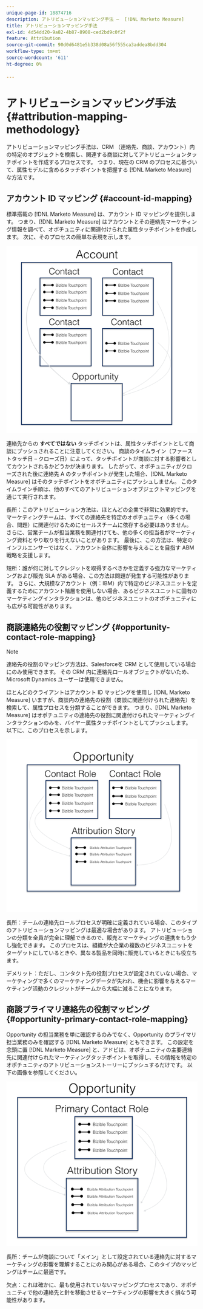 ```yaml
---
unique-page-id: 18874716
description: アトリビューションマッピング手法 –  [!DNL Marketo Measure]
title: アトリビューションマッピング手法
exl-id: 4d54dd20-9a82-4b87-8908-ced2bd9c0f2f
feature: Attribution
source-git-commit: 90d0d6481e5b338d08a56f555ca3addea8bdd304
workflow-type: tm+mt
source-wordcount: '611'
ht-degree: 0%

---
```


# アトリビューションマッピング手法 {#attribution-mapping-methodology}

アトリビューションマッピング手法は、CRM （連絡先、商談、アカウント）内の特定のオブジェクトを検索し、関連する商談に対してアトリビューションタッチポイントを作成するプロセスです。 つまり、現在の CRM のプロセスに基づいて、属性モデルに含めるタッチポイントを把握する [!DNL Marketo Measure] な方法です。

## アカウント ID マッピング {#account-id-mapping}

標準搭載の [!DNL Marketo Measure] は、アカウント ID マッピングを提供します。 つまり、[!DNL Marketo Measure] はアカウントとその連絡先マーケティング情報を調べて、オポチュニティに関連付けられた属性タッチポイントを作成します。 次に、そのプロセスの簡単な表現を示します。

![](assets/1-1.png)

連絡先からの **すべてではない** タッチポイントは、属性タッチポイントとして商談にプッシュされることに注意してください。 商談のタイムライン（ファーストタッチ日 – クローズ日）によって、タッチポイントが商談に対する影響者としてカウントされるかどうかが決まります。 したがって、オポチュニティがクローズされた後に連絡先 A のタッチポイントが発生した場合、[!DNL Marketo Measure] はそのタッチポイントをオポチュニティにプッシュしません。 このタイムライン手順は、他のすべてのアトリビューションオブジェクトマッピングを通じて実行されます。

長所：このアトリビューション方法は、ほとんどの企業で非常に効果的です。 マーケティングチームは、すべての連絡先を特定のオポチュニティ（多くの場合、問題）に関連付けるためにセールスチームに依存する必要はありません。 さらに、営業チームが担当業務を関連付けても、他の多くの担当者がマーケティング資料とやり取りを行えないことがあります。 最後に、この方法は、特定のインフルエンサーではなく、アカウント全体に影響を与えることを目指す ABM 戦略を支援します。

短所：誰が何に対してクレジットを取得するべきかを定義する強力なマーケティングおよび販売 SLA がある場合、この方法は問題が発生する可能性があります。 さらに、大規模なアカウント（例：IBM）内で特定のビジネスユニットを定義するためにアカウント階層を使用しない場合、あるビジネスユニットに固有のマーケティングインタラクションは、他のビジネスユニットのオポチュニティにも広がる可能性があります。

## 商談連絡先の役割マッピング {#opportunity-contact-role-mapping}

>[!NOTE]
>
>連絡先の役割のマッピング方法は、Salesforceを CRM として使用している場合にのみ使用できます。 その CRM 内に連絡先ロールオブジェクトがないため、Microsoft Dynamics ユーザーは使用できません。

ほとんどのクライアントはアカウント ID マッピングを使用し [!DNL Marketo Measure] いますが、商談内の連絡先の役割（商談に関連付けられた連絡先）を検索して、属性プロセスを分類することができます。 つまり、[!DNL Marketo Measure] はオポチュニティの連絡先の役割に関連付けられたマーケティングインタラクションのみを、バイヤー属性タッチポイントとしてプッシュします。 以下に、このプロセスを示します。

![](assets/2-1.png)

長所：チームの連絡先ロールプロセスが明確に定義されている場合、このタイプのアトリビューションマッピングは最適な場合があります。 アトリビューションの分類を全員が完全に理解できるので、販売とマーケティングの連携をもう少し強化できます。 このプロセスは、組織が大企業の複数のビジネスユニットをターゲットにしているときや、異なる製品を同時に販売しているときにも役立ちます。

デメリット：ただし、コンタクト先の役割プロセスが設定されていない場合、マーケティングで多くのマーケティングデータが失われ、機会に影響を与えるマーケティング活動のクレジットがチームから大幅に減ることになります。

## 商談プライマリ連絡先の役割マッピング {#opportunity-primary-contact-role-mapping}

Opportunity の担当業務を単に確認するのみでなく、Opportunity のプライマリ担当業務のみを確認する [!DNL Marketo Measure] ともできます。 この設定を念頭に置 [!DNL Marketo Measure] と、アドビは、オポチュニティの主要連絡先に関連付けられたマーケティングタッチポイントを取得し、その情報を特定のオポチュニティのアトリビューションストーリーにプッシュするだけです。 以下の画像を参照してください。

![](assets/3.png)

長所：チームが商談について「メイン」として設定されている連絡先に対するマーケティングの影響を理解することにのみ関心がある場合、このタイプのマッピングはチームに最適です。

欠点：これは確かに、最も使用されていないマッピングプロセスであり、オポチュニティで他の連絡先と針を移動させるマーケティングの影響を大きく損なう可能性があります。
